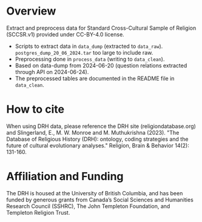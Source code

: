 # Overview
Extract and preprocess data for Standard Cross-Cultural Sample of Religion (SCCSR.v1) provided under CC-BY-4.0 license. 
* Scripts to extract data in `data_dump` (extracted to `data_raw`). `postgres_dump_20_06_2024.tar` too large to include raw. 
* Preprocessing done in `process_data` (writing to `data_clean`). 
* Based on data-dump from 2024-06-20 (question relations extracted through API on 2024-06-24).
* The preprocessed tables are documented in the README file in `data_clean`. 

# How to cite
When using DRH data, please reference the DRH site (religiondatabase.org) and Slingerland, E., M. W. Monroe and M. Muthukrishna (2023). "The Database of Religious History (DRH): ontology, coding strategies and the future of cultural evolutionary analyses." Religion, Brain & Behavior 14(2): 131-160.

# Affiliation and Funding
The DRH is housed at the University of British Columbia, and has been funded by generous grants from Canada’s Social Sciences and Humanities Research Council (SSHRC), The John Templeton Foundation, and Templeton Religion Trust.